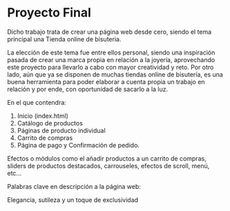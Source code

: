 # Proyecto Final

Dicho trabajo trata de crear una página web desde cero, siendo el tema principal una Tienda online de bisuteria.

La elección de este tema fue entre ellos personal, siendo una inspiración pasada de crear una marca propia en relación a la joyería, aprovechando este proyecto para llevarlo a cabo con mayor creatividad y reto. Por otro lado, aún que ya se disponen de muchas tiendas online de bisutería, es una buena herramienta para poder elaborar a cuenta propia un trabajo en relación y por ende, con oportunidad de sacarlo a la luz.

En el que contendra:
1. Inicio (index.html)
2. Catálogo de productos
3. Páginas de producto individual
4. Carrito de compras
5. Página de pago y Confirmación de pedido. 

Efectos o módulos como el añadir productos a un carrito de compras, sliders de productos destacados, carrouseles, efectos de scroll, menú, etc...

Palabras clave en descripción a la página web:

Elegancia, sutileza y un toque de exclusividad